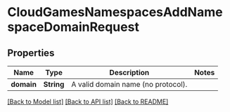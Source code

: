 # CloudGamesNamespacesAddNamespaceDomainRequest

## Properties

Name | Type | Description | Notes
------------ | ------------- | ------------- | -------------
**domain** | **String** | A valid domain name (no protocol). | 

[[Back to Model list]](../README.md#documentation-for-models) [[Back to API list]](../README.md#documentation-for-api-endpoints) [[Back to README]](../README.md)


